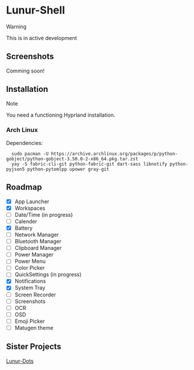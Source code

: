 # Lunur-Shell

> [!WARNING]  
> This is in active development

## Screenshots

Comming soon!

## Installation

> [!NOTE]
> You need a functioning Hyprland installation.

### Arch Linux

Dependencies:
```
  sudo pacman -U https://archive.archlinux.org/packages/p/python-gobject/python-gobject-3.50.0-2-x86_64.pkg.tar.zst
  yay -S fabric-cli-git python-fabric-git dart-sass libnotify python-pyjson5 python-pytomlpp upower gray-git
```

## Roadmap

- [x] App Launcher
- [x] Workspaces
- [ ] Date/Time (in progress)
- [ ] Calender
- [x] Battery
- [ ] Network Manager
- [ ] Bluetooth Manager
- [ ] Clipboard Manager
- [ ] Power Manager
- [ ] Power Menu
- [ ] Color Picker
- [ ] QuickSettings (in progress)
- [x] Notifications
- [x] System Tray
- [ ] Screen Recorder
- [ ] Screenshots
- [ ] OCR
- [ ] OSD
- [ ] Emoji Picker
- [ ] Matugen theme

## Sister Projects

[Lunur-Dots](https://github.com/dianaw353/Lunur-Dots)
